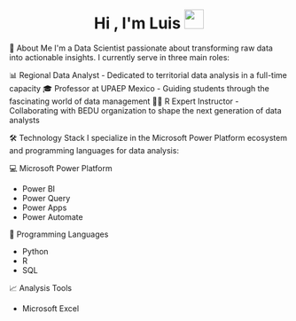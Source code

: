 <h1 align="center">Hi , I'm Luis <img src="https://media.giphy.com/media/hvRJCLFzcasrR4ia7z/giphy.gif" width="35"></h1>

🚀 About Me
I'm a Data Scientist passionate about transforming raw data into actionable insights. I currently serve in three main roles:

📊 Regional Data Analyst - Dedicated to territorial data analysis in a full-time capacity
🎓 Professor at UPAEP Mexico - Guiding students through the fascinating world of data management
👨‍🏫 R Expert Instructor - Collaborating with BEDU organization to shape the next generation of data analysts

🛠️ Technology Stack
I specialize in the Microsoft Power Platform ecosystem and programming languages for data analysis:

💻 Microsoft Power Platform
- Power BI
- Power Query
- Power Apps
- Power Automate
    
🐍 Programming Languages
- Python
- R
- SQL

📈 Analysis Tools
- Microsoft Excel




